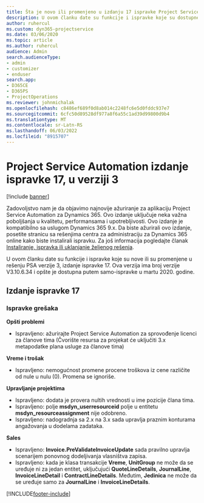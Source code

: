 ```yaml
---
title: Šta je novo ili promenjeno u izdanju 17 ispravke Project Service Automation verzije 3
description: U ovom članku date su funkcije i ispravke koje su dostupne u izdanju 17 ispravke za Project Service Automation verzije 3.
author: ruhercul
ms.custom: dyn365-projectservice
ms.date: 03/06/2020
ms.topic: article
ms.author: ruhercul
audience: Admin
search.audienceType:
- admin
- customizer
- enduser
search.app:
- D365CE
- D365PS
- ProjectOperations
ms.reviewer: johnmichalak
ms.openlocfilehash: c8486ef689f0d8ab014c2248fc6e5d0fddc937e7
ms.sourcegitcommit: 6cfc50d89528df977a8f6a55c1ad39d99800d9b4
ms.translationtype: MT
ms.contentlocale: sr-Latn-RS
ms.lasthandoff: 06/03/2022
ms.locfileid: "8915707"
---
```

# <a name="project-service-automation-update-release-17-v3"></a>Project Service Automation izdanje ispravke 17, u verziji 3

[!include [banner](../includes/psa-now-project-operations.md)]

Zadovoljstvo nam je da objavimo najnovije ažuriranje za aplikaciju Project Service Automation za Dynamics 365. Ovo izdanje uključuje neka važna poboljšanja u kvalitetu, performansama i upotrebljivosti.  Ovo izdanje je kompatibilno sa uslugom Dynamics 365 9.x. Da biste ažurirali ovo izdanje, posetite stranicu sa rešenjima centra za administraciju za Dynamics 365 online kako biste instalirali ispravku. Za još informacija pogledajte članak [Instaliranje, ispravka ili uklanjanje željenog rešenja](/power-platform/admin/install-remove-preferred-solution).

U ovom članku date su funkcije i ispravke koje su nove ili su promenjene u rešenju PSA verzije 3, izdanje ispravke 17. Ova verzija ima broj verzije V3.10.6.34 i opšte je dostupna putem samo-ispravke u martu 2020. godine.


## <a name="update-release-17"></a>Izdanje ispravke 17

### <a name="bug-fixes"></a>Ispravke grešaka

**Opšti problemi**

- Ispravljeno: ažurirajte Project Service Automation za sprovođenje licenci za članove tima (Čvorište resursa za projekat će uključiti 3.x metapodatke plana usluge za članove tima)
 
**Vreme i trošak**

- Ispravljeno: nemogućnost promene procene troškova iz cene različite od nule u nulu (0). Promena se ignoriše.

**Upravljanje projektima**

- Ispravljeno: dodata je provera nultih vrednosti u ime pozicije člana tima.
- Ispravljeno: polje **msdyn_userresourceid** polje u entitetu **msdyn_resourceassignment** nije odobreno.
- Ispravljeno: nadogradnja sa 2.x na 3.x sada upravlja praznim konturama angažovanja u dodelama zadataka.

**Sales**

- Ispravljeno: **Invoice.PreValidateInvoiceUpdate** sada pravilno upravlja scenarijem ponovnog dodeljivanja vlasništva zapisa.
- Ispravljeno: kada je klasa transakcije **Vreme**, **UnitGroup** ne može da se uređuje ni za jedan entitet, uključujući **QuoteLineDetails**, **JournalLine**, **InvoiceLineDetail** i **ContractLineDetails**. Međutim, **Jedinica** ne može da se uređuje samo za **JournalLine** i **InvoiceLineDetails**.




[!INCLUDE[footer-include](../includes/footer-banner.md)]
